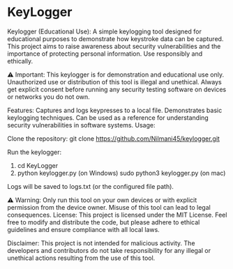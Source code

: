 # KeyLogger
Keylogger (Educational Use): A simple keylogging tool designed for educational purposes to demonstrate how keystroke data can be captured. This project aims to raise awareness about security vulnerabilities and the importance of protecting personal information. Use responsibly and ethically.

⚠️ Important:
This keylogger is for demonstration and educational use only.
Unauthorized use or distribution of this tool is illegal and unethical.
Always get explicit consent before running any security testing software on devices or networks you do not own.

Features:
Captures and logs keypresses to a local file.
Demonstrates basic keylogging techniques.
Can be used as a reference for understanding security vulnerabilities in software systems.
Usage:

Clone the repository:
git clone https://github.com/Nilmani45/keylogger.git

Run the keylogger:
1. cd KeyLogger
2.  python keylogger.py (on Windows)
    sudo python3 keylogger.py (on mac)

Logs will be saved to logs.txt (or the configured file path).

⚠️ Warning:
Only run this tool on your own devices or with explicit permission from the device owner.
Misuse of this tool can lead to legal consequences.
License:
This project is licensed under the MIT License. Feel free to modify and distribute the code, but please adhere to ethical guidelines and ensure compliance with all local laws.

Disclaimer:
This project is not intended for malicious activity. The developers and contributors do not take responsibility for any illegal or unethical actions resulting from the use of this tool.
